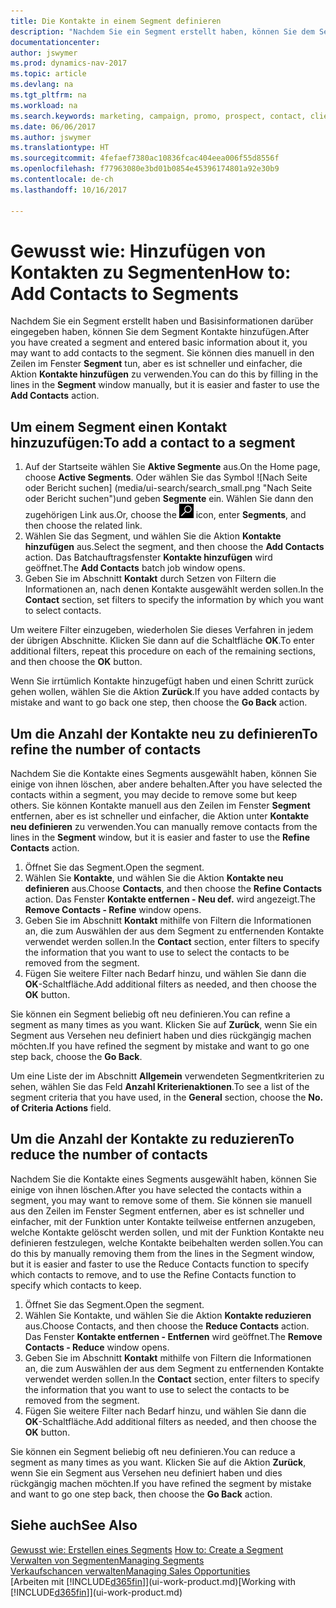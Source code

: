 ```yaml
---
title: Die Kontakte in einem Segment definieren
description: "Nachdem Sie ein Segment erstellt haben, können Sie dem Segment Kontakte zum Beispiel als Teil der bestimmte Kunden oder der Clients einer Werbekampagnezielgruppenadressierung hinzufügen."
documentationcenter: 
author: jswymer
ms.prod: dynamics-nav-2017
ms.topic: article
ms.devlang: na
ms.tgt_pltfrm: na
ms.workload: na
ms.search.keywords: marketing, campaign, promo, prospect, contact, client, customer
ms.date: 06/06/2017
ms.author: jswymer
ms.translationtype: HT
ms.sourcegitcommit: 4fefaef7380ac10836fcac404eea006f55d8556f
ms.openlocfilehash: f77963080e3bd01b0854e45396174801a92e30b9
ms.contentlocale: de-ch
ms.lasthandoff: 10/16/2017

---
```

# <a name="how-to-add-contacts-to-segments"></a><span data-ttu-id="48f0e-103">Gewusst wie: Hinzufügen von Kontakten zu Segmenten</span><span class="sxs-lookup"><span data-stu-id="48f0e-103">How to: Add Contacts to Segments</span></span>
<span data-ttu-id="48f0e-104">Nachdem Sie ein Segment erstellt haben und Basisinformationen darüber eingegeben haben, können Sie dem Segment Kontakte hinzufügen.</span><span class="sxs-lookup"><span data-stu-id="48f0e-104">After you have created a segment and entered basic information about it, you may want to add contacts to the segment.</span></span> <span data-ttu-id="48f0e-105">Sie können dies manuell in den Zeilen im Fenster **Segment** tun, aber es ist schneller und einfacher, die Aktion **Kontakte hinzufügen** zu verwenden.</span><span class="sxs-lookup"><span data-stu-id="48f0e-105">You can do this by filling in the lines in the **Segment** window manually, but it is easier and faster to use the **Add Contacts** action.</span></span>

## <a name="to-add-a-contact-to-a-segment"></a><span data-ttu-id="48f0e-106">Um einem Segment einen Kontakt hinzuzufügen:</span><span class="sxs-lookup"><span data-stu-id="48f0e-106">To add a contact to a segment</span></span>
1. <span data-ttu-id="48f0e-107">Auf der Startseite wählen Sie **Aktive Segmente** aus.</span><span class="sxs-lookup"><span data-stu-id="48f0e-107">On the Home page, choose **Active Segments**.</span></span> <span data-ttu-id="48f0e-108">Oder wählen Sie das Symbol ![Nach Seite oder Bericht suchen] (media/ui-search/search_small.png "Nach Seite oder Bericht suchen")und geben **Segmente** ein. Wählen Sie dann den zugehörigen Link aus.</span><span class="sxs-lookup"><span data-stu-id="48f0e-108">Or, choose the ![Search for Page or Report](media/ui-search/search_small.png "Search for Page or Report icon") icon, enter **Segments**, and then choose the related link.</span></span>  
2. <span data-ttu-id="48f0e-109">Wählen Sie das Segment, und wählen Sie die Aktion **Kontakte hinzufügen** aus.</span><span class="sxs-lookup"><span data-stu-id="48f0e-109">Select the segment, and then choose the **Add Contacts** action.</span></span> <span data-ttu-id="48f0e-110">Das Batchauftragsfenster **Kontakte hinzufügen** wird geöffnet.</span><span class="sxs-lookup"><span data-stu-id="48f0e-110">The **Add Contacts** batch job window opens.</span></span>
3. <span data-ttu-id="48f0e-111">Geben Sie im Abschnitt **Kontakt** durch Setzen von Filtern die Informationen an, nach denen Kontakte ausgewählt werden sollen.</span><span class="sxs-lookup"><span data-stu-id="48f0e-111">In the **Contact** section, set filters to specify the information by which you want to select contacts.</span></span>

<span data-ttu-id="48f0e-112">Um weitere Filter einzugeben, wiederholen Sie dieses Verfahren in jedem der übrigen Abschnitte. Klicken Sie dann auf die Schaltfläche **OK**.</span><span class="sxs-lookup"><span data-stu-id="48f0e-112">To enter additional filters, repeat this procedure on each of the remaining sections, and then choose the **OK** button.</span></span>

<span data-ttu-id="48f0e-113">Wenn Sie irrtümlich Kontakte hinzugefügt haben und einen Schritt zurück gehen wollen, wählen Sie die Aktion **Zurück**.</span><span class="sxs-lookup"><span data-stu-id="48f0e-113">If you have added contacts by mistake and want to go back one step, then choose the **Go Back** action.</span></span>

## <a name="to-refine-the-number-of-contacts"></a><span data-ttu-id="48f0e-114">Um die Anzahl der Kontakte neu zu definieren</span><span class="sxs-lookup"><span data-stu-id="48f0e-114">To refine the number of contacts</span></span>
<span data-ttu-id="48f0e-115">Nachdem Sie die Kontakte eines Segments ausgewählt haben, können Sie einige von ihnen löschen, aber andere behalten.</span><span class="sxs-lookup"><span data-stu-id="48f0e-115">After you have selected the contacts within a segment, you may decide to remove some but keep others.</span></span> <span data-ttu-id="48f0e-116">Sie können Kontakte manuell aus den Zeilen im Fenster **Segment** entfernen, aber es ist schneller und einfacher, die Aktion unter **Kontakte neu definieren** zu verwenden.</span><span class="sxs-lookup"><span data-stu-id="48f0e-116">You can manually remove contacts from the lines in the **Segment** window, but it is easier and faster to use the **Refine Contacts** action.</span></span>

1. <span data-ttu-id="48f0e-117">Öffnet Sie das Segment.</span><span class="sxs-lookup"><span data-stu-id="48f0e-117">Open the segment.</span></span>
2. <span data-ttu-id="48f0e-118">Wählen Sie **Kontakte**, und wählen Sie die Aktion **Kontakte neu definieren** aus.</span><span class="sxs-lookup"><span data-stu-id="48f0e-118">Choose **Contacts**, and then choose the **Refine Contacts** action.</span></span> <span data-ttu-id="48f0e-119">Das Fenster **Kontakte entfernen - Neu def.** wird angezeigt.</span><span class="sxs-lookup"><span data-stu-id="48f0e-119">The **Remove Contacts - Refine** window opens.</span></span>
3. <span data-ttu-id="48f0e-120">Geben Sie im Abschnitt **Kontakt** mithilfe von Filtern die Informationen an, die zum Auswählen der aus dem Segment zu entfernenden Kontakte verwendet werden sollen.</span><span class="sxs-lookup"><span data-stu-id="48f0e-120">In the **Contact** section, enter filters to specify the information that you want to use to select the contacts to be removed from the segment.</span></span>
4. <span data-ttu-id="48f0e-121">Fügen Sie weitere Filter nach Bedarf hinzu, und wählen Sie dann die **OK**-Schaltfläche.</span><span class="sxs-lookup"><span data-stu-id="48f0e-121">Add additional filters as needed, and then choose the **OK** button.</span></span>

<span data-ttu-id="48f0e-122">Sie können ein Segment beliebig oft neu definieren.</span><span class="sxs-lookup"><span data-stu-id="48f0e-122">You can refine a segment as many times as you want.</span></span> <span data-ttu-id="48f0e-123">Klicken Sie auf **Zurück**, wenn Sie ein Segment aus Versehen neu definiert haben und dies rückgängig machen möchten.</span><span class="sxs-lookup"><span data-stu-id="48f0e-123">If you have refined the segment by mistake and want to go one step back, choose the **Go Back**.</span></span>

<span data-ttu-id="48f0e-124">Um eine Liste der im Abschnitt **Allgemein** verwendeten Segmentkriterien zu sehen, wählen Sie das Feld **Anzahl Kriterienaktionen**.</span><span class="sxs-lookup"><span data-stu-id="48f0e-124">To see a list of the segment criteria that you have used, in the **General** section, choose the **No. of Criteria Actions** field.</span></span>

## <a name="to-reduce-the-number-of-contacts"></a><span data-ttu-id="48f0e-125">Um die Anzahl der Kontakte zu reduzieren</span><span class="sxs-lookup"><span data-stu-id="48f0e-125">To reduce the number of contacts</span></span>
<span data-ttu-id="48f0e-126">Nachdem Sie die Kontakte eines Segments ausgewählt haben, können Sie einige von ihnen löschen.</span><span class="sxs-lookup"><span data-stu-id="48f0e-126">After you have selected the contacts within a segment, you may want to remove some of them.</span></span> <span data-ttu-id="48f0e-127">Sie können sie manuell aus den Zeilen im Fenster Segment entfernen, aber es ist schneller und einfacher, mit der Funktion unter Kontakte teilweise entfernen anzugeben, welche Kontakte gelöscht werden sollen, und mit der Funktion Kontakte neu definieren festzulegen, welche Kontakte beibehalten werden sollen.</span><span class="sxs-lookup"><span data-stu-id="48f0e-127">You can do this by manually removing them from the lines in the Segment window, but it is easier and faster to use the Reduce Contacts function to specify which contacts to remove, and to use the Refine Contacts function to specify which contacts to keep.</span></span>

1. <span data-ttu-id="48f0e-128">Öffnet Sie das Segment.</span><span class="sxs-lookup"><span data-stu-id="48f0e-128">Open the segment.</span></span>
2. <span data-ttu-id="48f0e-129">Wählen Sie Kontakte, und wählen Sie die Aktion **Kontakte reduzieren** aus.</span><span class="sxs-lookup"><span data-stu-id="48f0e-129">Choose Contacts, and then choose the **Reduce Contacts** action.</span></span> <span data-ttu-id="48f0e-130">Das Fenster **Kontakte entfernen - Entfernen** wird geöffnet.</span><span class="sxs-lookup"><span data-stu-id="48f0e-130">The **Remove Contacts - Reduce** window opens.</span></span>
3. <span data-ttu-id="48f0e-131">Geben Sie im Abschnitt **Kontakt** mithilfe von Filtern die Informationen an, die zum Auswählen der aus dem Segment zu entfernenden Kontakte verwendet werden sollen.</span><span class="sxs-lookup"><span data-stu-id="48f0e-131">In the **Contact** section, enter filters to specify the information that you want to use to select the contacts to be removed from the segment.</span></span>
4. <span data-ttu-id="48f0e-132">Fügen Sie weitere Filter nach Bedarf hinzu, und wählen Sie dann die **OK**-Schaltfläche.</span><span class="sxs-lookup"><span data-stu-id="48f0e-132">Add additional filters as needed, and then choose the **OK** button.</span></span>

<span data-ttu-id="48f0e-133">Sie können ein Segment beliebig oft neu definieren.</span><span class="sxs-lookup"><span data-stu-id="48f0e-133">You can reduce a segment as many times as you want.</span></span> <span data-ttu-id="48f0e-134">Klicken Sie auf die Aktion **Zurück**, wenn Sie ein Segment aus Versehen neu definiert haben und dies rückgängig machen möchten.</span><span class="sxs-lookup"><span data-stu-id="48f0e-134">If you have refined the segment by mistake and want to go one step back, then choose the **Go Back** action.</span></span>

## <a name="see-also"></a><span data-ttu-id="48f0e-135">Siehe auch</span><span class="sxs-lookup"><span data-stu-id="48f0e-135">See Also</span></span>
<span data-ttu-id="48f0e-136">[Gewusst wie: Erstellen eines Segments](marketing-how-create-segment.md) </span><span class="sxs-lookup"><span data-stu-id="48f0e-136">[How to: Create a Segment](marketing-how-create-segment.md) </span></span>  
[<span data-ttu-id="48f0e-137">Verwalten von Segmenten</span><span class="sxs-lookup"><span data-stu-id="48f0e-137">Managing Segments</span></span>](marketing-segments.md)  
[<span data-ttu-id="48f0e-138">Verkaufschancen verwalten</span><span class="sxs-lookup"><span data-stu-id="48f0e-138">Managing Sales Opportunities</span></span>](marketing-manage-sales-opportunities.md)  
<span data-ttu-id="48f0e-139">[Arbeiten mit [!INCLUDE[d365fin](includes/d365fin_md.md)]](ui-work-product.md)</span><span class="sxs-lookup"><span data-stu-id="48f0e-139">[Working with [!INCLUDE[d365fin](includes/d365fin_md.md)]](ui-work-product.md)</span></span>  

